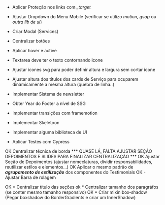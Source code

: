 * Aplicar Proteção nos links com *_target*
* Ajustar Dropdown do Menu Mobile (verificar se utilizo *motion*, *gsap* ou *outra lib de ui*)
* Criar Modal (Services)
* Centralizar botões

* Aplicar hover e active

* Textarea deve ter o texto contornando icone
* Ajustar icones svg para poder definir altura e largura sem cortar icone
* Ajustar altura dos títulos dos cards de Serviço para ocuparem dinâmicamente a mesma altura (quebra de linha..)

* Implementar Sistema de newsletter
* Obter Year do Footer a nível de SSG


* Implementar transições com framemotion
* Implementar Skeletoon
* Implementar alguma biblioteca de UI

* Aplicar Testes com Cypress


OK Centralizar técnica de borda *** QUASE LÁ, FALTA AJUSTAR SEÇÃO DEPOIMENTOS E SLIDES PARA FINALIZAR CENTRALIZAÇÃO ***
OK Ajustar Seção de Depoimentos (ajustar nomeclaturas, dividir responsabilidades, reutilizar estilos e elementos...)
OK Aplicar o mesmo padrão de ***agrupamento de estilização*** dos componentes do Testimonials
OK - Ajustar Barra de rolagem

OK * Centralizar título das seções
ok * Centralizar tamanho dos paragráfos (se conter mesmo tamanho responsivo)
OK * Criar mixin box-shadow (Pegar boxshadow do BorderGradients e criar um InnerShadow)
